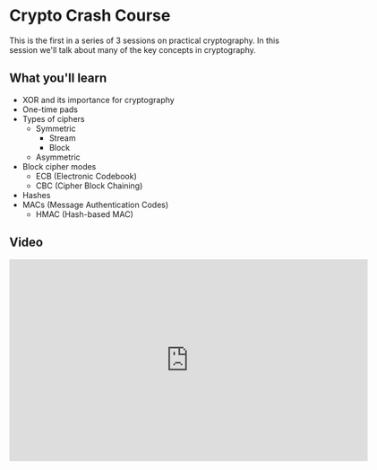 Crypto Crash Course
===================

This is the first in a series of 3 sessions on practical cryptography.  In this session we'll talk about many of the key concepts in cryptography.

What you'll learn
-----------------

- XOR and its importance for cryptography
- One-time pads
- Types of ciphers
	- Symmetric
		- Stream
		- Block
	- Asymmetric
- Block cipher modes
	- ECB (Electronic Codebook)
	- CBC (Cipher Block Chaining)
- Hashes
- MACs (Message Authentication Codes)
	- HMAC (Hash-based MAC)

Video
-----

<iframe id="ytplayer" type="text/html" width="640" height="360" src="https://www.youtube-nocookie.com/embed/NTpzmPML42E?rel=0&autoplay=0&origin=https://hacker101.com" frameborder="0"></iframe>
